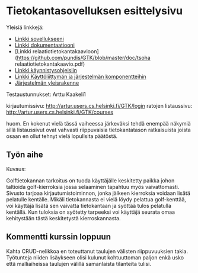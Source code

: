 # Tietokantasovelluksen esittelysivu

Yleisiä linkkejä:

* [Linkki sovellukseeni](http://artur.users.cs.helsinki.fi/GTK/)
* [Linkki dokumentaatiooni](https://github.com/pundis/GTK/blob/master/doc/dokumentaatio.pdf)
* [Linkki relaatiotietokantakaavioon](https://github.com/pundis/GTK/blob/master/doc/tsoha relaatiotietokantakaavio.pdf)
* [Linkki käynnistysohjeisiin](https://github.com/pundis/GTK/blob/master/doc/kaynnistysohje.pdf)
* [Linkki Käyttöliittymän ja järjestelmän komponentteihin](https://github.com/pundis/GTK/blob/master/doc/K%C3%A4ytt%C3%B6liittym%C3%A4%20ja%20j%C3%A4rjestelm%C3%A4n%20komponentit)
* [Järjestelmän yleisrakenne](https://github.com/pundis/GTK/blob/master/doc/J%C3%A4rjestelm%C3%A4n%20yleisrakenne.pdf)

Testaustunnukset: Arttu
		  Kaakeli1


kirjautumissivu: http://artur.users.cs.helsinki.fi/GTK/login
ratojen listaussivu: http://artur.users.cs.helsinki.fi/GTK/courses

huom. En kokenut vielä tässä vaiheessa järkeväksi tehdä enempää näkymiä sillä listaussivut ovat vahvasti riippuvaisia tietokantatason ratkaisuista joista osaan en ollut tehnyt vielä lopullsita päätöstä.


## Työn aihe

Kuvaus:

Golftietokannan tarkoitus on tuoda käyttäjälle keskitetty paikka johon taltioida golf-kierroksia jossa selaaminen tapahtuu myös vaivattomasti.
Sivusto tarjoaa kirjautumistoiminnon, jonka jälkeen kierroksia voidaan lisätä pelatulle kentälle.
Mikäli tietokannasta ei vielä löydy pelattua golf-kenttää, voi käyttäjä lisätä sen vaivatta tietokantaan ja syöttää tulos pelatulla kentällä.
Kun tuloksia on syötetty tarpeeksi voi käyttäjä seurata omaa kehitystään tästä keskitetystä kierroskannasta.


## Kommentti kurssin loppuun

Kahta CRUD-nelikkoa en toteuttanut taulujen välisten riippuvuuksien takia. Työtunteja niiden lisäykseen olisi kulunut kohtuuttoman paljon enkä usko että malliaiheissa taulujen välillä samanlaista tilanteita tulisi.
